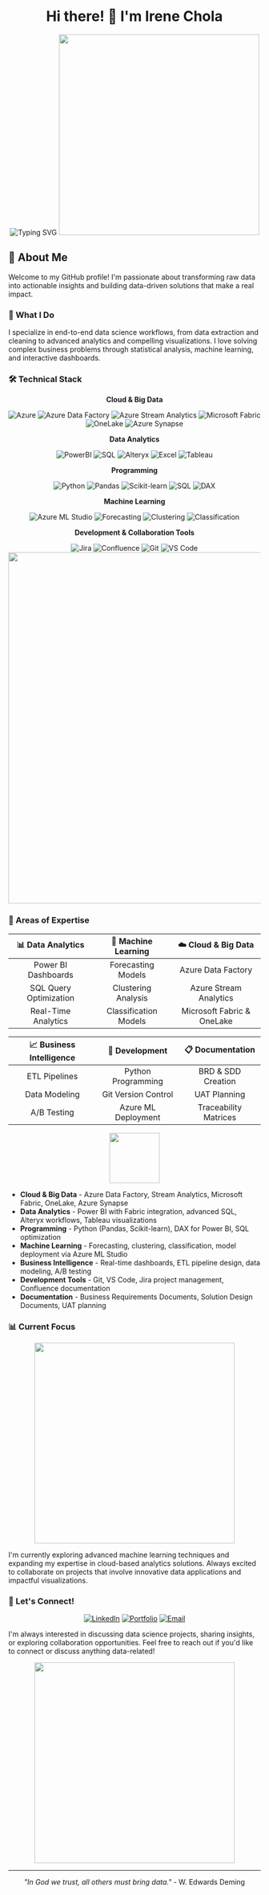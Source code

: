 <div align="center">
  
# Hi there! 👋 I'm Irene Chola

<img src="https://readme-typing-svg.demolab.com?font=Fira+Code&pause=1000&color=2196F3&center=true&vCenter=true&width=435&lines=Data+Scientist;Analytics+Professional;Insights+Driven;Python+%7C+SQL+%7C+Azure+Expert" alt="Typing SVG" />

<img src="https://user-images.githubusercontent.com/74038190/225813708-98b745f2-7d22-48cf-9150-083f1b00d6c9.gif" width="400">

</div>

## 🔬 About Me

Welcome to my GitHub profile! I'm passionate about transforming raw data into actionable insights and building data-driven solutions that make a real impact.

### 🚀 What I Do

I specialize in end-to-end data science workflows, from data extraction and cleaning to advanced analytics and compelling visualizations. I love solving complex business problems through statistical analysis, machine learning, and interactive dashboards.

### 🛠️ Technical Stack

<div align="center">

**Cloud & Big Data**

<img src="https://img.shields.io/badge/Microsoft_Azure-0089D0?style=for-the-badge&logo=microsoft-azure&logoColor=white" alt="Azure"/>
<img src="https://img.shields.io/badge/Azure_Data_Factory-0078D4?style=for-the-badge&logo=microsoft-azure&logoColor=white" alt="Azure Data Factory"/>
<img src="https://img.shields.io/badge/Azure_Stream_Analytics-0078D4?style=for-the-badge&logo=microsoft-azure&logoColor=white" alt="Azure Stream Analytics"/>
<img src="https://img.shields.io/badge/Microsoft_Fabric-0078D4?style=for-the-badge&logo=microsoft&logoColor=white" alt="Microsoft Fabric"/>
<img src="https://img.shields.io/badge/OneLake-0078D4?style=for-the-badge&logo=microsoft&logoColor=white" alt="OneLake"/>
<img src="https://img.shields.io/badge/Azure_Synapse-0078D4?style=for-the-badge&logo=microsoft-azure&logoColor=white" alt="Azure Synapse"/>

**Data Analytics**

<img src="https://img.shields.io/badge/PowerBI-F2C811?style=for-the-badge&logo=powerbi&logoColor=black" alt="PowerBI"/>
<img src="https://img.shields.io/badge/SQL-4479A1?style=for-the-badge&logo=mysql&logoColor=white" alt="SQL"/>
<img src="https://img.shields.io/badge/Alteryx-0078D4?style=for-the-badge&logo=alteryx&logoColor=white" alt="Alteryx"/>
<img src="https://img.shields.io/badge/Microsoft_Excel-217346?style=for-the-badge&logo=microsoft-excel&logoColor=white" alt="Excel"/>
<img src="https://img.shields.io/badge/Tableau-E97627?style=for-the-badge&logo=tableau&logoColor=white" alt="Tableau"/>

**Programming**

<img src="https://img.shields.io/badge/Python-3776AB?style=for-the-badge&logo=python&logoColor=white" alt="Python"/>
<img src="https://img.shields.io/badge/Pandas-150458?style=for-the-badge&logo=pandas&logoColor=white" alt="Pandas"/>
<img src="https://img.shields.io/badge/Scikit--Learn-F7931E?style=for-the-badge&logo=scikit-learn&logoColor=white" alt="Scikit-learn"/>
<img src="https://img.shields.io/badge/SQL-4479A1?style=for-the-badge&logo=mysql&logoColor=white" alt="SQL"/>
<img src="https://img.shields.io/badge/DAX-F2C811?style=for-the-badge&logo=powerbi&logoColor=black" alt="DAX"/>

**Machine Learning**

<img src="https://img.shields.io/badge/Azure_ML_Studio-0078D4?style=for-the-badge&logo=microsoft-azure&logoColor=white" alt="Azure ML Studio"/>
<img src="https://img.shields.io/badge/Forecasting-FF6B6B?style=for-the-badge&logo=chart-line&logoColor=white" alt="Forecasting"/>
<img src="https://img.shields.io/badge/Clustering-4ECDC4?style=for-the-badge&logo=circle-nodes&logoColor=white" alt="Clustering"/>
<img src="https://img.shields.io/badge/Classification-45B7D1?style=for-the-badge&logo=sort&logoColor=white" alt="Classification"/>

**Development & Collaboration Tools**

<img src="https://img.shields.io/badge/Jira-0052CC?style=for-the-badge&logo=jira&logoColor=white" alt="Jira"/>
<img src="https://img.shields.io/badge/Confluence-172B4D?style=for-the-badge&logo=confluence&logoColor=white" alt="Confluence"/>
<img src="https://img.shields.io/badge/Git-F05032?style=for-the-badge&logo=git&logoColor=white" alt="Git"/>
<img src="https://img.shields.io/badge/VS_Code-007ACC?style=for-the-badge&logo=visual-studio-code&logoColor=white" alt="VS Code"/>

</div>

<div align="center">
  <img src="https://user-images.githubusercontent.com/74038190/212284100-561aa473-3905-4a80-b561-0d28506553ee.gif" width="700">
</div>

### 🎯 Areas of Expertise

<div align="center">
  
| 📊 **Data Analytics** | 🤖 **Machine Learning** | ☁️ **Cloud & Big Data** |
|:---:|:---:|:---:|
| Power BI Dashboards | Forecasting Models | Azure Data Factory |
| SQL Query Optimization | Clustering Analysis | Azure Stream Analytics |
| Real-Time Analytics | Classification Models | Microsoft Fabric & OneLake |

| 📈 **Business Intelligence** | 🔧 **Development** | 📋 **Documentation** |
|:---:|:---:|:---:|
| ETL Pipelines | Python Programming | BRD & SDD Creation |
| Data Modeling | Git Version Control | UAT Planning |
| A/B Testing | Azure ML Deployment | Traceability Matrices |

</div>

<div align="center">
  <img src="https://user-images.githubusercontent.com/74038190/212284087-bbe7e430-757e-4901-90bf-4cd2ce3e1852.gif" width="100">
</div>

- **Cloud & Big Data** - Azure Data Factory, Stream Analytics, Microsoft Fabric, OneLake, Azure Synapse
- **Data Analytics** - Power BI with Fabric integration, advanced SQL, Alteryx workflows, Tableau visualizations
- **Programming** - Python (Pandas, Scikit-learn), DAX for Power BI, SQL optimization
- **Machine Learning** - Forecasting, clustering, classification, model deployment via Azure ML Studio
- **Business Intelligence** - Real-time dashboards, ETL pipeline design, data modeling, A/B testing
- **Development Tools** - Git, VS Code, Jira project management, Confluence documentation
- **Documentation** - Business Requirements Documents, Solution Design Documents, UAT planning

### 📊 Current Focus

<div align="center">
  <img src="https://user-images.githubusercontent.com/74038190/212284158-e840e285-664b-44d7-b79b-e264b5e54825.gif" width="400">
</div>

I'm currently exploring advanced machine learning techniques and expanding my expertise in cloud-based analytics solutions. Always excited to collaborate on projects that involve innovative data applications and impactful visualizations.



### 🌟 Let's Connect!

<div align="center">
  
[![LinkedIn](https://img.shields.io/badge/LinkedIn-0077B5?style=for-the-badge&logo=linkedin&logoColor=white)](https://linkedin.com/in/YOUR_LINKEDIN)
[![Portfolio](https://img.shields.io/badge/Portfolio-FF5722?style=for-the-badge&logo=todoist&logoColor=white)](https://your-portfolio.com)
[![Email](https://img.shields.io/badge/Email-D14836?style=for-the-badge&logo=gmail&logoColor=white)](mailto:your.email@example.com)

</div>

I'm always interested in discussing data science projects, sharing insights, or exploring collaboration opportunities. Feel free to reach out if you'd like to connect or discuss anything data-related!

<div align="center">
  <img src="https://user-images.githubusercontent.com/74038190/212284115-f47cd8ff-2ffb-4b04-b5bf-4d1c14c0247f.gif" width="400">
</div>

---

<div align="center">
  
*"In God we trust, all others must bring data."* - W. Edwards Deming

